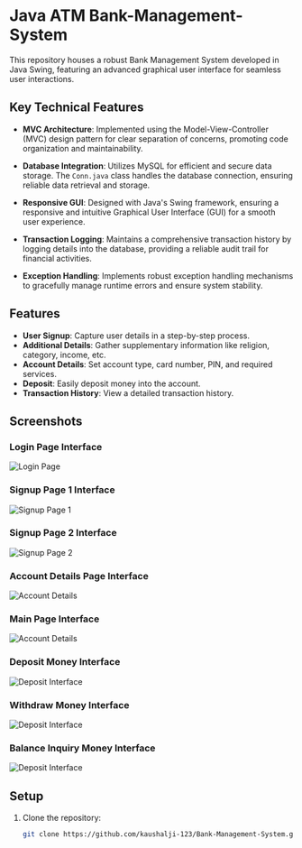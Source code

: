 # Java ATM Bank-Management-System

This repository houses a robust Bank Management System developed in Java Swing, featuring an advanced graphical user interface for seamless user interactions.

## Key Technical Features

- **MVC Architecture**: Implemented using the Model-View-Controller (MVC) design pattern for clear separation of concerns, promoting code organization and maintainability.

- **Database Integration**: Utilizes MySQL for efficient and secure data storage. The `Conn.java` class handles the database connection, ensuring reliable data retrieval and storage.

- **Responsive GUI**: Designed with Java's Swing framework, ensuring a responsive and intuitive Graphical User Interface (GUI) for a smooth user experience.

- **Transaction Logging**: Maintains a comprehensive transaction history by logging details into the database, providing a reliable audit trail for financial activities.
  
- **Exception Handling**: Implements robust exception handling mechanisms to gracefully manage runtime errors and ensure system stability.


## Features

- **User Signup**: Capture user details in a step-by-step process.
- **Additional Details**: Gather supplementary information like religion, category, income, etc.
- **Account Details**: Set account type, card number, PIN, and required services.
- **Deposit**: Easily deposit money into the account.
- **Transaction History**: View a detailed transaction history.

## Screenshots
### Login Page Interface 
![Login Page ](/src/image/login.png)
### Signup Page 1 Interface 
![Signup Page 1](/src/image/signup1.png)

### Signup Page 2 Interface 
![Signup Page 2](/src/image/signup2.png)

### Account Details Page Interface 
![Account Details](/src/image/signup3.png)

### Main Page Interface 
![Account Details](/src/image/mainScreen.png)

### Deposit Money Interface
![Deposit Interface](/src/image/deposit.png)

### Withdraw Money Interface
![Deposit Interface](/src/icon/withdraw.png)

### Balance Inquiry Money Interface
![Deposit Interface](/src/icon/BalanceE.png)

## Setup

1. Clone the repository:
   ```bash
   git clone https://github.com/kaushalji-123/Bank-Management-System.git

